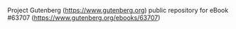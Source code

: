 Project Gutenberg (https://www.gutenberg.org) public repository for eBook #63707 (https://www.gutenberg.org/ebooks/63707)
